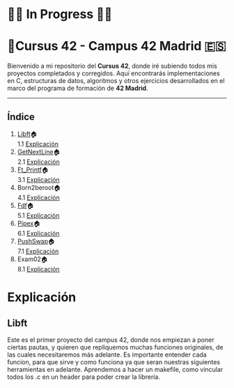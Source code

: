 # 🔧🧱 In Progress 🧱🔧
# 🏢Cursus 42 - Campus 42 Madrid 🇪🇸

Bienvenido a mi repositorio del **Cursus 42**, donde iré subiendo todos mis proyectos completados y corregidos. Aquí encontrarás implementaciones en C, estructuras de datos, algoritmos y otros ejercicios desarrollados en el marco del programa de formación de **42 Madrid**.

---
## Índice

1. [Libft](https://github.com/Fren2804/Libft)🏠  
   1.1 [Explicación](#explicacion-libft)
2. [GetNextLine](https://github.com/Fren2804/Get_Next_Line)🏠  
   2.1 [Explicación](#explicacion-get_next_line)
3. [Ft_Printf](https://github.com/Fren2804/Ft_Printf)🏠  
   3.1 [Explicación](#explicacion-ft_printf)
4. Born2beroot🏠  
   4.1 [Explicación](#explicacion-born2beroot)
5. [Fdf](https://github.com/Fren2804/FDF)🏠  
   5.1 [Explicación](#explicacion-fdf)
6. [Pipex](https://github.com/Fren2804/Pipex)🏠  
   6.1 [Explicación](#explicacion-pipex)
7. [PushSwap](https://github.com/Fren2804/Push_Swap)🏠  
   7.1 [Explicación](#explicacion-push_swap)
8. Exam02🏠  
   8.1 [Explicación](#explicacion-exam02)



# Explicación

## Libft

Este es el primer proyecto del campus 42, donde nos empiezan a poner ciertas pautas, y quieren que repliquemos muchas funciones originales, de las cuales necesitaremos más adelante. Es importante entender cada funcion, para que sirve y como funciona ya que seran nuestras siguientes herramientas en adelante.
Aprendemos a hacer un makefile, como vincular todos los .c en un header para poder crear la librería.

